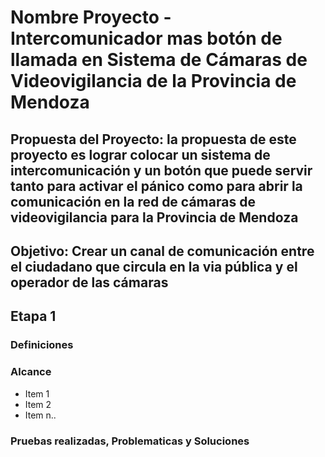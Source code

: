 # Nombre Proyecto - Intercomunicador mas botón de llamada en Sistema de Cámaras de Videovigilancia de la Provincia de Mendoza
## Propuesta del Proyecto: la propuesta de este proyecto es lograr colocar un sistema de intercomunicación y un botón que puede servir tanto para activar el pánico como para abrir la comunicación en la red de cámaras de videovigilancia para la Provincia de Mendoza
## Objetivo: Crear un canal de comunicación entre el ciudadano que circula en la via pública y el operador de las cámaras
## Etapa 1
### Definiciones
### Alcance
* Item 1
* Item 2
* Item n..
### Pruebas realizadas, Problematicas y Soluciones

